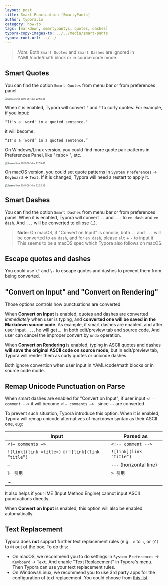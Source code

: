 ```yaml
---
layout: post
title: Smart Punctuation (SmartyPants)
author: typora.io
category: how-to
tags: [markdown, smartypantys, quotes, dashes]
typora-copy-images-to: ../../media/smart-pants
typora-root-url: ../../
---
```


> *Note*: Both `Smart Quotes` and `Smart Dashes` are ignored in YAML/code/math block or in source code mode. 

## Smart Quotes 

You can find the option `Smart Quotes` from menu bar or from preferences panel. 

<img src="/media/smart-pants/Screen Shot 2021-08-14 at 22.50.43.png" alt="Screen Shot 2021-08-14 at 22.50.43" style="zoom:50%;" />

When it is enabled, Typora will convert `'` and `"` to curly quotes. For example, if you input:

```
"It's a 'word' in a quoted sentence."
```

it will become:

```
“It’s a ‘word’ in a quoted sentence.”
```

On Windows/Linux version, you could find more quote pair patterns in Preferences Panel, like "«abc» ", etc.

<img src="/media/smart-pants/Screen Shot 2021-08-14 at 22.53.40.png" alt="Screen Shot 2021-08-14 at 22.53.40" style="zoom:50%;" />

On macOS version, you could set quote patterns in `System Preferences` → `Keyboard` → `Text`. If it is changed, Typora will need a restart to apply it.

<img src="/media/smart-pants/Screen Shot 2021-08-14 at 22.52.36.png" alt="Screen Shot 2021-08-14 at 22.52.36" style="zoom:50%;" />

## Smart Dashes

You can find the option `Smart Dashes` from menu bar or from preferences panel. When it is enabled, Typora will convert `--` and `---` to `en dash` and `em dash`.  And `...` will be converted to ellipse (`…`).

> **Note**: On macOS, if "Convert on Input" is choose, both `--` and `---` will be converted to `em dash`, and for `en dash`, please `alt` + `-` to input it. This seems to be a macOS spec which Typora   also follows on macOS.

## Escape quotes and dashes

You could use `\"` and `\-` to escape quotes and dashes to prevent them from being converted.

## "Convert on Input" and "Convert on Rendering"

Those options controls how punctuations are converted.

When **Convert on Input** is enabled, quotes and dashes are converted *immediately* when user is typing, and **converted one will be saved in the Markdown source code**.  As example, if smart dashes are enabled, and after user input `...`, he will get `… ` in both edit/preview tab and source code. And user can cancel the improper convert by `undo` operation.

When **Convert on Rendering** is enabled, typing in ASCII quotes and dashes **will save the original ASCII code on source mode**, but in edit/preview tab, Typora will render them as curly quotes or unicode dashes.  

Both ignore convertion when user input in YAML/code/math blocks or in source code mode.

## Remap Unicode Punctuation on Parse

When smart dashes are enabled for "Convert on Input", if user input `<!-- comment -->` it will become `<!— comments —> ` since `--` are converted. 

To prevent such situation, Typora introduce this option. When it is enabled, Typora will remap unicode alternatives of markdown syntax as their ASCII one, e.g:

| Input                                              | Parsed as                 |
| -------------------------------------------------- | ------------------------- |
| `<!— comments —> `                                 | `<!-- comment -->`        |
| `![link](link «title»)` or `![link](link “title”)` | `![link](link "title")`   |
| ` — `                                              | ` --- ` (horizontal line) |
| `》 引用`                                          | `> 引用`                  |
| ...                                                |                           |

It also helps if your IME (Input Method Engine) cannot input ASCII punctuations directly.

When **Convert on Input** is enabled, this option will also be enabled automatically.

## Text Replacement

Typora does **not** support further text replacement rules (e.g: `->` to `→`, or `(C)` to `©`) out of the box. To do this:

- On macOS, we recommend you to do settings in `System Preferences` → `Keyboard` → `Text`. And enable "Text Replacement" in Typora's menu. Then Typora can use your text replacement rules.
- On Windows/Linux, we recommend you to use 3rd party apps for the configuration of text replacement. You could choose from [this list](https://alternativeto.net/software/textexpander/).
